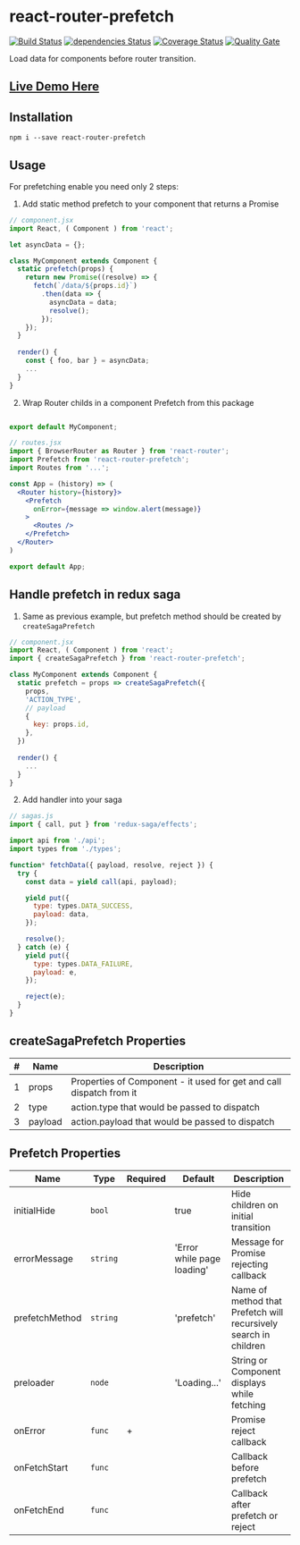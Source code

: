 # react-router-prefetch

[![Build Status](https://travis-ci.org/LastDreamer/react-router-prefetch.svg?branch=master)](https://travis-ci.org/LastDreamer/react-router-prefetch)
[![dependencies Status](https://david-dm.org/lastdreamer/react-router-prefetch/status.svg)](https://david-dm.org/lastdreamer/react-router-prefetch)
[![Coverage Status](https://coveralls.io/repos/github/LastDreamer/react-router-prefetch/badge.svg?branch=master)](https://coveralls.io/github/LastDreamer/react-router-prefetch?branch=master)
[![Quality Gate](https://sonarcloud.io/api/project_badges/measure?project=react-router-prefetch&metric=alert_status)](https://sonarcloud.io/dashboard?id=react-router-prefetch)

Load data for components before router transition. 

## [Live Demo Here](https://lastdreamer.github.io/react-router-prefetch/index.html)

## Installation
```shell
npm i --save react-router-prefetch
```

## Usage

For prefetching enable you need only 2 steps:

1. Add static method prefetch to your component that returns a Promise

```jsx
// component.jsx
import React, ( Component ) from 'react';

let asyncData = {};

class MyComponent extends Component {
  static prefetch(props) {
    return new Promise((resolve) => {
      fetch(`/data/${props.id}`)
        .then(data => {
          asyncData = data;
          resolve();
        });
    });
  }
  
  render() {
    const { foo, bar } = asyncData;
    ...
  }
}
```

2. Wrap Router childs in a component Prefetch from this package

```jsx

export default MyComponent;

// routes.jsx
import { BrowserRouter as Router } from 'react-router';
import Prefetch from 'react-router-prefetch';
import Routes from '...';

const App = (history) => (
  <Router history={history}>
    <Prefetch
      onError={message => window.alert(message)}
    >
      <Routes />
    </Prefetch>
  </Router>
)

export default App;
```

## Handle prefetch in redux saga

1. Same as previous example, but prefetch method should be created by `createSagaPrefetch`

```jsx
// component.jsx
import React, ( Component ) from 'react';
import { createSagaPrefetch } from 'react-router-prefetch';

class MyComponent extends Component {
  static prefetch = props => createSagaPrefetch({
    props,
    'ACTION_TYPE',
    // payload
    {
      key: props.id,
    },
  })
  
  render() {
    ...
  }
}
```

2. Add handler into your saga

```js
// sagas.js
import { call, put } from 'redux-saga/effects';

import api from './api';
import types from './types';

function* fetchData({ payload, resolve, reject }) {
  try {
    const data = yield call(api, payload);

    yield put({
      type: types.DATA_SUCCESS,
      payload: data,
    });

    resolve();
  } catch (e) {
    yield put({
      type: types.DATA_FAILURE,
      payload: e,
    });

    reject(e);
  }
}

```

## createSagaPrefetch Properties

| # | Name    | Description                                                         |
|---|---------|---------------------------------------------------------------------|
| 1 | props   | Properties of Component - it used for get and call dispatch from it |
| 2 | type    | action.type that would be passed to dispatch                        |
| 3 | payload | action.payload that would be passed to dispatch                     |

## Prefetch Properties

| Name           | Type     | Required | Default                    | Description                                                      |
|----------------|----------|----------|----------------------------|------------------------------------------------------------------|
| initialHide    | `bool`   |          | true                       | Hide children on initial transition                              |
| errorMessage   | `string` |          | 'Error while page loading' | Message for Promise rejecting callback                           |
| prefetchMethod | `string` |          | 'prefetch'                 | Name of method that Prefetch will recursively search in children |
| preloader      | `node`   |          | 'Loading...'               | String or Component displays while fetching                      |
| onError        | `func`   | +        |                            | Promise reject callback                                          |
| onFetchStart   | `func`   |          |                            | Callback before prefetch                                         |
| onFetchEnd     | `func`   |          |                            | Callback after prefetch or reject                                |

